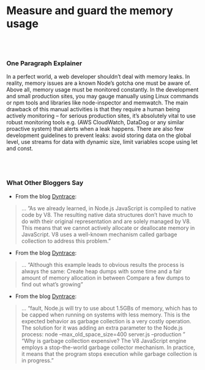 # Measure and guard the memory usage

<br/><br/>

### One Paragraph Explainer

In a perfect world, a web developer shouldn’t deal with memory leaks. In reality, memory issues are a known Node’s gotcha one must be aware of. Above all, memory usage must be monitored constantly. In the development and small production sites, you may gauge manually using Linux commands or npm tools and libraries like node-inspector and memwatch. The main drawback of this manual activities is that they require a human being actively monitoring – for serious production sites, it’s absolutely vital to use robust monitoring tools e.g. (AWS CloudWatch, DataDog or any similar proactive system) that alerts when a leak happens. There are also few development guidelines to prevent leaks: avoid storing data on the global level, use streams for data with dynamic size, limit variables scope using let and const.

<br/><br/>

### What Other Bloggers Say

* From the blog [Dyntrace](http://apmblog.dynatrace.com/):
> ... ”As we already learned, in Node.js JavaScript is compiled to native code by V8. The resulting native data structures don’t have much to do with their original representation and are solely managed by V8. This means that we cannot actively allocate or deallocate memory in JavaScript. V8 uses a well-known mechanism called garbage collection to address this problem.”

* From the blog [Dyntrace](http://blog.argteam.com/coding/hardening-node-js-for-production-part-2-using-nginx-to-avoid-node-js-load):
> ... “Although this example leads to obvious results the process is always the same:
Create heap dumps with some time and a fair amount of memory allocation in between
Compare a few dumps to find out what’s growing”

* From the blog [Dyntrace](http://blog.argteam.com/coding/hardening-node-js-for-production-part-2-using-nginx-to-avoid-node-js-load):
> ... “fault, Node.js will try to use about 1.5GBs of memory, which has to be capped when running on systems with less memory. This is the expected behavior as garbage collection is a very costly operation.
The solution for it was adding an extra parameter to the Node.js process:
node –max_old_space_size=400 server.js –production ”
“Why is garbage collection expensive? The V8 JavaScript engine employs a stop-the-world garbage collector mechanism. In practice, it means that the program stops execution while garbage collection is in progress.”
